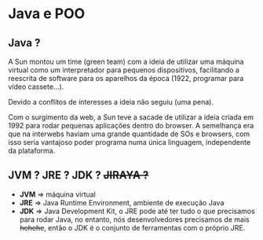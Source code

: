 # Java e POO

## Java ?

A Sun montou um time (green team) com a ideia de utilizar uma máquina virtual como um interpretador para pequenos dispositivos, facilitando a reescrita de software para os aparelhos da época (1922, programar para vídeo cassete...).

Devido a conflitos de interesses a ideia não seguiu (uma pena).

Com o surgimento da web, a Sun teve a sacade de utilizar a ideia criada em 1992 para rodar pequenas aplicações dentro do browser. A semelhança era que na interwebs haviam uma grande quantidade de SOs e browsers, com isso seria vantajoso poder programa numa única linguagem, independente da plataforma.

## JVM ? JRE ? JDK ? ~~JIRAYA ?~~

- **JVM** => máquina virtual
- **JRE** => Java Runtime Environment, ambiente de execução Java
- **JDK** => Java Development Kit, o JRE pode até ter tudo o que precisamos para rodar Java, no entanto, nós desenvolvedores precisamos de mais ~~hehehe~~, então o JDK é o conjunto de ferramentas com o próprio JRE. 